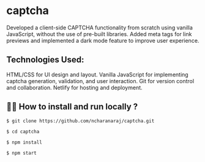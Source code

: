 # captcha

<!-- Question

Build a client-side captcha. Showcase this functionality in a sign-up form.

Must-haves:

- Do NOT use a pre-built captcha.
- Do NOT use any third-party libraries. Everything has to be built from scratch.
- Use either vanila Javascript or React.

Goo-to-have:

- Responsiveness (i.e. a good-looking and usable mobile view)
- Having meta tags for link previews.
- Dark mode -->

Developed a client-side CAPTCHA functionality from scratch using vanilla JavaScript, without the use of pre-built
libraries. Added meta tags for link previews and implemented a dark mode feature to improve user experience.

## Technologies Used:

HTML/CSS for UI design and layout. Vanilla JavaScript for implementing captcha generation, validation, and user interaction. Git for version control and collaboration. Netlify for hosting and deployment.

## 🧑‍💻 How to install and run locally ?

```
$ git clone https://github.com/ncharanaraj/captcha.git
```

```
$ cd captcha
```

```
$ npm install
```

```
$ npm start
```
